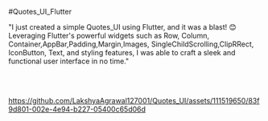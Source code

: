 #Quotes_UI_Flutter

"I just created a simple Quotes_UI using Flutter, and it was a blast! 😊 Leveraging Flutter's powerful widgets such as Row, Column, Container,AppBar,Padding,Margin,Images, SingleChildScrolling,ClipRRect, IconButton, Text, and styling features, I was able to craft a sleek and functional user interface in no time."

<br>
<br>


https://github.com/LakshyaAgrawal127001/Quotes_UI/assets/111519650/83f9d801-002e-4e94-b227-05400c65d06d

